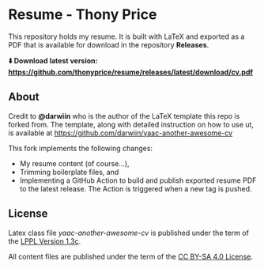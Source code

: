 # Resume - Thony Price

This repository holds my resume.
It is built with LaTeX and exported as a PDF that is available for download in the repository **Releases**.

**:arrow_down: Download latest version: https://github.com/thonyprice/resume/releases/latest/download/cv.pdf**


## About

Credit to **@darwiin** who is the author of the LaTeX template this repo is forked from.
The template, along with detailed instruction on how to use ut, is available at https://github.com/darwiin/yaac-another-awesome-cv

This fork implements the following changes:
- My resume content (of course...),
- Trimming boilerplate files, and
- Implementing a GitHub Action to build and publish exported resume PDF to the latest release.
  The Action is triggered when a new tag is pushed.


## License

Latex class file _yaac-another-awesome-cv_ is published under the term of the [LPPL Version 1.3c](https://www.latex-project.org/lppl.txt).

All content files are published under the term of the [CC BY-SA 4.0 License](https://creativecommons.org/licenses/by-sa/4.0/legalcode).
